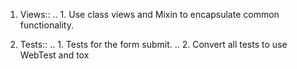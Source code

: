 1. Views::
.. 1. Use class views and Mixin to encapsulate common functionality.

2. Tests::
.. 1. Tests for the form submit.
.. 2. Convert all tests to use WebTest and tox
